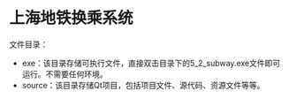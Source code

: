 # 上海地铁换乘系统

文件目录：
- exe：该目录存储可执行文件，直接双击目录下的5_2_subway.exe文件即可运行。不需要任何环境。
- source：该目录存储Qt项目，包括项目文件、源代码、资源文件等等。

